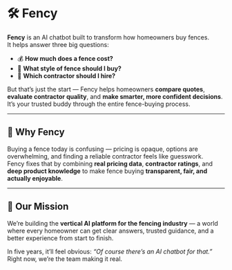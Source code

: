 # 🛠️ Fency

**Fency** is an AI chatbot built to transform how homeowners buy fences.  
It helps answer three big questions:

- 💰 **How much does a fence cost?**  
- 🎨 **What style of fence should I buy?**  
- 🧰 **Which contractor should I hire?**

But that’s just the start — Fency helps homeowners **compare quotes**, **evaluate contractor quality**, and **make smarter, more confident decisions**.  
It’s your trusted buddy through the entire fence-buying process.

---

## 🌟 Why Fency

Buying a fence today is confusing — pricing is opaque, options are overwhelming, and finding a reliable contractor feels like guesswork.  
Fency fixes that by combining **real pricing data**, **contractor ratings**, and **deep product knowledge** to make fence buying **transparent, fair, and actually enjoyable**.

---

## 🚀 Our Mission

We’re building the **vertical AI platform for the fencing industry** — a world where every homeowner can get clear answers, trusted guidance, and a better experience from start to finish.

In five years, it’ll feel obvious: *“Of course there’s an AI chatbot for that.”*  
Right now, we’re the team making it real.
